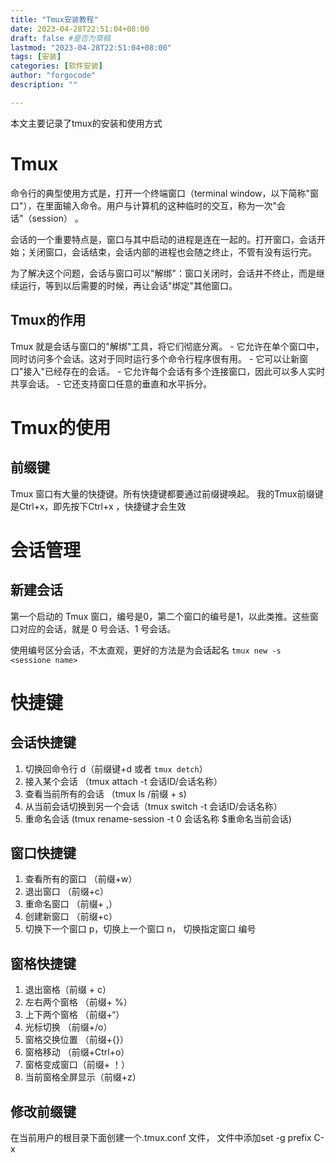 ```yaml
---
title: "Tmux安装教程"
date: 2023-04-28T22:51:04+08:00
draft: false #是否为草稿
lastmod: "2023-04-28T22:51:04+08:00"
tags: [安装] 
categories: [软件安装]
author: "forgocode"
description: ""

---
```


本文主要记录了tmux的安装和使用方式
<!--more-->

# Tmux

命令行的典型使用方式是，打开一个终端窗口（terminal window，以下简称"窗口"），在里面输入命令。用户与计算机的这种临时的交互，称为一次"会话"（session） 。

会话的一个重要特点是，窗口与其中启动的进程是连在一起的。打开窗口，会话开始；关闭窗口，会话结束，会话内部的进程也会随之终止，不管有没有运行完。

为了解决这个问题，会话与窗口可以"解绑"：窗口关闭时，会话并不终止，而是继续运行，等到以后需要的时候，再让会话"绑定"其他窗口。

## Tmux的作用
Tmux 就是会话与窗口的"解绑"工具，将它们彻底分离。 - 它允许在单个窗口中，同时访问多个会话。这对于同时运行多个命令行程序很有用。 - 它可以让新窗口"接入"已经存在的会话。 - 它允许每个会话有多个连接窗口，因此可以多人实时共享会话。 - 它还支持窗口任意的垂直和水平拆分。

# Tmux的使用
## 前缀键
Tmux 窗口有大量的快捷键。所有快捷键都要通过前缀键唤起。
我的Tmux前缀键是Ctrl+x，即先按下Ctrl+x ，快捷键才会生效

# 会话管理
## 新建会话
第一个启动的 Tmux 窗口，编号是0，第二个窗口的编号是1，以此类推。这些窗口对应的会话，就是 0 号会话、1 号会话。

使用编号区分会话，不太直观，更好的方法是为会话起名 `tmux new -s <sessione name>`


# 快捷键

## 会话快捷键
1. 切换回命令行 d（前缀键+d  或者 `tmux detch`）
2. 接入某个会话 （tmux attach -t 会话ID/会话名称）
3. 查看当前所有的会话 （tmux ls /前缀 + s)
4. 从当前会话切换到另一个会话（tmux switch -t 会话ID/会话名称）
5. 重命名会话 (tmux rename-session -t 0 会话名称 $重命名当前会话)

## 窗口快捷键
1. 查看所有的窗口 （前缀+w）
2. 退出窗口 （前缀+c）
3. 重命名窗口 （前缀+ ,）
4. 创建新窗口 （前缀+c）
5. 切换下一个窗口 p，切换上一个窗口 n， 切换指定窗口 编号

## 窗格快捷键
1. 退出窗格（前缀 + c）
2. 左右两个窗格 （前缀+ %）
3. 上下两个窗格 （前缀+“）
4. 光标切换 （前缀+/o）
5. 窗格交换位置 （前缀+{}）
6. 窗格移动 （前缀+Ctrl+o）
7. 窗格变成窗口（前缀+ ！）
8. 当前窗格全屏显示（前缀+z）

## 修改前缀键

在当前用户的根目录下面创建一个.tmux.conf 文件， 文件中添加set -g prefix C-x

